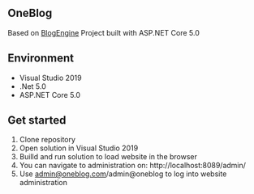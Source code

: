 
## OneBlog 
Based on [BlogEngine](https://github.com/rxtur/BlogEngine.NET) Project built with ASP.NET Core 5.0

## Environment
  * Visual Studio 2019
  * .Net 5.0
  * ASP.NET Core 5.0

## Get started
  1. Clone repository
  2. Open solution in Visual Studio 2019
  3. Builld and run solution to load website in the browser
  4. You can navigate to administration on: http://localhost:8089/admin/
  5. Use admin@oneblog.com/admin@oneblog to log into website administration


